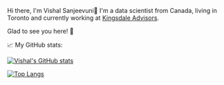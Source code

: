 
Hi there, I'm Vishal Sanjeevuni👋 I'm a data scientist from Canada, living in Toronto and currently working at [Kingsdale Advisors](https://www.kingsdaleadvisors.com/).

Glad to see you here! 🤩

📈 My GitHub stats:

[![Vishal's GitHub stats](https://github-readme-stats.vercel.app/api?username=vishalsanjeevuni)](https://github.com/vishalsanjeevuni/github-readme-stats)

[![Top Langs](https://github-readme-stats.vercel.app/api/top-langs/?username=vishalsanjeevuni&layout=compact)](https://github.com/vishalsanjeevuni/github-readme-stats)




<!--START_SECTION:waka-->
<!--END_SECTION:waka-->
